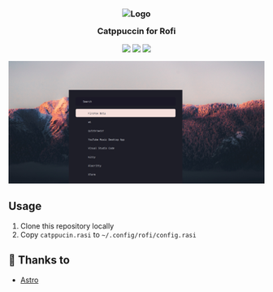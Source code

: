 <h3 align="center">
	<img src="https://raw.githubusercontent.com/catppuccin/catppuccin/dev/assets/logos/exports/1544x1544_circle.png" width="100" alt="Logo"/><br/>
	<img src="https://raw.githubusercontent.com/catppuccin/catppuccin/dev/assets/misc/transparent.png" height="30" width="0px"/>
	Catppuccin for Rofi
	<img src="https://raw.githubusercontent.com/catppuccin/catppuccin/dev/assets/misc/transparent.png" height="30" width="0px"/>
</h3>

<p align="center">
    <a href="https://github.com/narutoxy/rofi/stargazers"><img src="https://img.shields.io/github/stars/narutoxy/rofi?colorA=1e1e28&colorB=c9cbff&style=for-the-badge&logo=starship style=for-the-badge"></a>
    <a href="https://github.com/narutoxy/rofi/issues"><img src="https://img.shields.io/github/issues/narutoxy/rofi?colorA=1e1e28&colorB=f7be95&style=for-the-badge"></a>
    <a href="https://github.com/narutoxy/rofi/contributors"><img src="https://img.shields.io/github/contributors/narutoxy/rofi?colorA=1e1e28&colorB=b1e1a6&style=for-the-badge"></a>
</p>

<p align="center">
  <img src="./assets/rofi.png"/>
</p>

## Usage

1. Clone this repository locally
2. Copy `catppucin.rasi` to `~/.config/rofi/config.rasi`

## 💝 Thanks to

- [Astro](https://github.com/astro)
